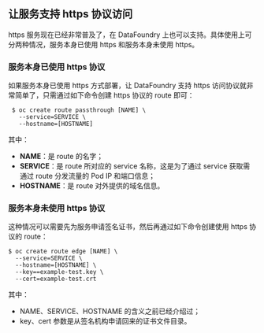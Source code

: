 ## 让服务支持 https 协议访问

https 服务现在已经非常普及了，在 DataFoundry 上也可以支持。具体使用上可分两种情况，服务本身已使用 https 和服务本身未使用 https。

### 服务本身已使用 https 协议

如果服务本身已使用 https 方式部署，让 DataFoundry 支持 https 访问协议就非常简单了，只需通过如下命令创建 https 协议的 route 即可：

```
 $ oc create route passthrough [NAME] \
   --service=SERVICE \
   --hostname=[HOSTNAME]
```

其中：

* **NAME**：是 route 的名字；
* **SERVICE**：是 route 所对应的 service 名称，这是为了通过 service 获取需通过 route 分发流量的 Pod IP 和端口信息；
* **HOSTNAME**：是 route 对外提供的域名信息。    

### 服务本身未使用 https 协议

这种情况可以需要先为服务申请签名证书，然后再通过如下命令创建使用 https 协议的 route：

```
$ oc create route edge [NAME] \
  --service=SERVICE \
  --hostname=[HOSTNAME] \
  --key==example-test.key \
  --cert=example-test.crt
```

其中：

* NAME、SERVICE、HOSTNAME 的含义之前已经介绍过；
* key、cert 参数是从签名机构申请回来的证书文件目录。

